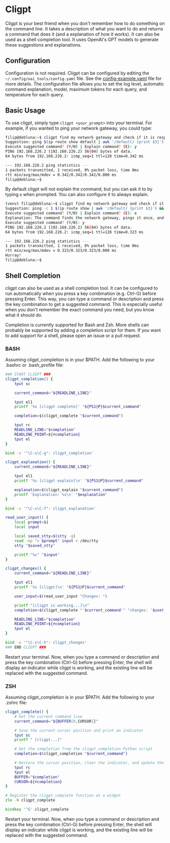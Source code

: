 # Cligpt
Cligpt is your best friend when you don't remember how to do something on the command line. It takes a description of what you want to do and returns a command that does it (and a explanation of how it works). It can also be used as a shell completion tool. It uses OpenAI's GPT models to generate these suggestions and explanations.

## Configuration
Configuration is not required. Cligpt can be configured by editing the `~/.config/oai_tools/config.yaml` file. See the [config-example.yaml](config-example.yaml) file for more details.
The configuration file allows you to set the log level, automatic command explanation, model, maximum tokens for each query, and temperature for each query.

## Basic Usage
To use cligpt, simply type `cligpt <your_prompt>` into your terminal. For example, if you wanted to ping your network gateway, you could type:

```bash
filip@debluna:~$ cligpt find my network gateway and check if it is responding
Suggestion: ping $(ip route show default | awk '/default/ {print $3}') -c 1
Execute suggested command? (Y/N) | Explain command? (E): y
PING 192.168.226.2 (192.168.226.2) 56(84) bytes of data.
64 bytes from 192.168.226.2: icmp_seq=1 ttl=128 time=0.342 ms

--- 192.168.226.2 ping statistics ---
1 packets transmitted, 1 received, 0% packet loss, time 0ms
rtt min/avg/max/mdev = 0.342/0.342/0.342/0.000 ms
filip@debluna:~$

```
By default cligpt will not explain the command, but you can ask it to by typing `e` when prompted. You can also configure it to always explain.

```bash
(venv) filip@debluna:~$ cligpt find my network gateway and check if it is responding. Say Hurray! if it is, and something is not right when it is not
Suggestion: ping -c 1 $(ip route show | awk '/default/ {print $3}') && echo "Hurray!" || echo "Something is not right"
Execute suggested command? (Y/N) | Explain command? (E): e
Explanation: The command finds the network gateway, pings it once, and outputs "Hurray!" if it responds, and "Something is not right" if it does not. It is safe to use. Task fulfilled.
Execute suggested command? (Y/N): y
PING 192.168.226.2 (192.168.226.2) 56(84) bytes of data.
64 bytes from 192.168.226.2: icmp_seq=1 ttl=128 time=0.323 ms

--- 192.168.226.2 ping statistics ---
1 packets transmitted, 1 received, 0% packet loss, time 0ms
rtt min/avg/max/mdev = 0.323/0.323/0.323/0.000 ms
Hurray!
filip@debluna:~$
```

## Shell Completion
cligpt can also be used as a shell completion tool. It can be configured to run automatically when you press a key combination (e.g. Ctrl-G) before pressing Enter. This way, you can type a command or description and press the key combination to get a suggested command. This is especially useful when you don't remember the exact command you need, but you know what it should do.

Completion is currently supported for Bash and Zsh. More shells can probably be supported by adding a completion script for them. If you want to add support for a shell, please open an issue or a pull request.

### BASH
Assuming cligpt_completion is in your $PATH. Add the following to your .bashrc or .bash_profile file:
```bash
### START CLIGPT ###
cligpt_completion() {
    tput sc

    current_command="${READLINE_LINE}"

    tput el1
    printf '%s [cligpt complete]' "${PS1@P}$current_command"

    completion=$(cligpt_complete "$current_command")

    tput rc
    READLINE_LINE="$completion"
    READLINE_POINT=${#completion}
    tput el
}

bind -x '"\C-x\C-g": cligpt_completion'

cligpt_explanation() {
    current_command="${READLINE_LINE}"

    tput el1
    printf '%s [cligpt explain]\n' "${PS1@P}$current_command"

    explanation=$(cligpt_explain "$current_command")
    printf 'Explanation: %s\n' "$explanation"
}

bind -x '"\C-x\C-f": cligpt_explanation'

read_user_input() {
    local prompt=$1
    local input

    local saved_stty=$(stty -g)
    read -ep "> $prompt" input < /dev/tty
    stty "$saved_stty"

    printf "%s" "$input"
}

cligpt_changes() {
    current_command="${READLINE_LINE}"

    tput el1
    printf '%s [cligpt]\n' "${PS1@P}$current_command"

    user_input=$(read_user_input "Changes: ")

    printf "[cligpt is working...]\n"
    completion=$(cligpt_complete "'$current_command'" "changes: '$user_input'")

    READLINE_LINE="$completion"
    READLINE_POINT=${#completion}
    tput el
}

bind -x '"\C-x\C-h": cligpt_changes'
### END CLIGPT ###
```
Restart your terminal. Now, when you type a command or description and press the key combination (Ctrl-G) before pressing Enter, the shell will display an indicator while cligpt is working, and the existing line will be replaced with the suggested command.

### ZSH
Assuming cligpt_completion is in your $PATH. Add the following to your .zshrc file:
```zsh
cligpt_complete() {
    # Get the current command line
    current_command="${BUFFER[0,CURSOR]}"

    # Save the current cursor position and print an indicator
    tput sc
    printf " [cligpt...]"

    # Get the completion from the cligpt_completion Python script
    completion=$(cligpt_completion "$current_command")

    # Restore the cursor position, clear the indicator, and update the command line
    tput rc
    tput el
    BUFFER="$completion"
    CURSOR=${#completion}
}

# Register the cligpt_complete function as a widget
zle -N cligpt_complete

bindkey '^G' cligpt_complete
```
Restart your terminal. Now, when you type a command or description and press the key combination (Ctrl-G) before pressing Enter, the shell will display an indicator while cligpt is working, and the existing line will be replaced with the suggested command.
